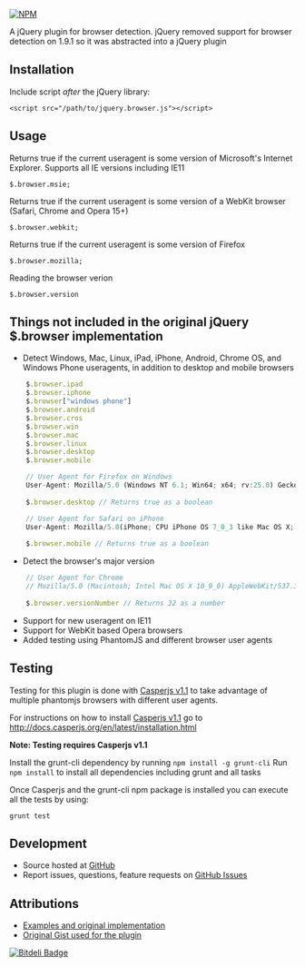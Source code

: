 [![NPM](https://nodei.co/npm/jquery.browser.png)](https://nodei.co/npm/jquery.browser/)

A jQuery plugin for browser detection. jQuery removed support for browser detection on 1.9.1 so it was abstracted into a jQuery plugin

## Installation

Include script *after* the jQuery library:

    <script src="/path/to/jquery.browser.js"></script>

## Usage

Returns true if the current useragent is some version of Microsoft's Internet Explorer. Supports all IE versions including IE11

    $.browser.msie;

Returns true if the current useragent is some version of a WebKit browser (Safari, Chrome and Opera 15+)

    $.browser.webkit;

Returns true if the current useragent is some version of Firefox

    $.browser.mozilla;

Reading the browser verion
    
    $.browser.version

## Things not included in the original jQuery $.browser implementation

- Detect Windows, Mac, Linux, iPad, iPhone, Android, Chrome OS, and Windows Phone useragents, in addition to desktop and mobile browsers

```javascript
	$.browser.ipad
	$.browser.iphone
	$.browser["windows phone"]
	$.browser.android
	$.browser.cros
	$.browser.win
	$.browser.mac
	$.browser.linux
	$.browser.desktop
	$.browser.mobile
```

```javascript
	// User Agent for Firefox on Windows
	User-Agent: Mozilla/5.0 (Windows NT 6.1; Win64; x64; rv:25.0) Gecko/20100101 Firefox/25.0
	
	$.browser.desktop // Returns true as a boolean
```

```javascript
	// User Agent for Safari on iPhone
	User-Agent: Mozilla/5.0(iPhone; CPU iPhone OS 7_0_3 like Mac OS X; en-us) AppleWebKit/537.51.1 (KHTML, like Gecko) Version/7.0 Mobile/11B508 Safari/9537.53
	
	$.browser.mobile // Returns true as a boolean
```

- Detect the browser's major version

```javascript
	// User Agent for Chrome
	// Mozilla/5.0 (Macintosh; Intel Mac OS X 10_9_0) AppleWebKit/537.36 (KHTML, like Gecko) Chrome/32.0.1664.3 Safari/537.36
	
	$.browser.versionNumber // Returns 32 as a number
```

- Support for new useragent on IE11
- Support for WebKit based Opera browsers
- Added testing using PhantomJS and different browser user agents

## Testing

Testing for this plugin is done with [Casperjs v1.1](http://casperjs.org/) to take advantage of multiple phantomjs browsers with different user agents.

For instructions on how to install [Casperjs v1.1](http://casperjs.org/) go to http://docs.casperjs.org/en/latest/installation.html

**Note: Testing requires Casperjs v1.1**

Install the grunt-cli dependency by running `npm install -g grunt-cli`
Run `npm install` to install all dependencies including grunt and all tasks

Once Casperjs and the grunt-cli npm package is installed you can execute all the tests by using:

	grunt test

## Development

- Source hosted at [GitHub](https://github.com/gabceb/jquery-browser-plugin)
- Report issues, questions, feature requests on [GitHub Issues](https://github.com/gabceb/jquery-browser-plugin/issues) 

## Attributions

- [Examples and original implementation](http://api.jquery.com/jQuery.browser/)
- [Original Gist used for the plugin](https://gist.github.com/adeelejaz/4714079)

[![Bitdeli Badge](https://d2weczhvl823v0.cloudfront.net/gabceb/jquery-browser-plugin/trend.png)](https://bitdeli.com/free "Bitdeli Badge")

